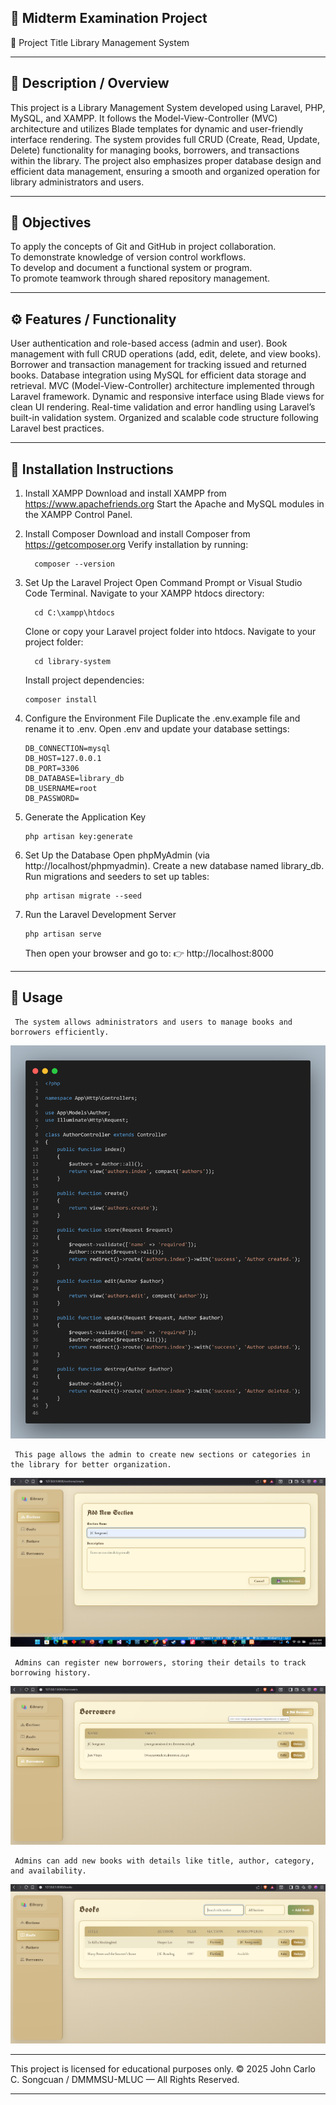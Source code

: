 ## 🧩 Midterm Examination Project
📘 Project Title
Library Management System

---

## 📝 Description / Overview
This project is a Library Management System developed using Laravel, PHP, MySQL, and XAMPP. It follows the Model-View-Controller (MVC) architecture and utilizes Blade templates for dynamic and user-friendly interface rendering. The system provides full CRUD (Create, Read, Update, Delete) functionality for managing books, borrowers, and transactions within the library. The project also emphasizes proper database design and efficient data management, ensuring a smooth and organized operation for library administrators and users.

---

## 🎯 Objectives
To apply the concepts of Git and GitHub in project collaboration.  
To demonstrate knowledge of version control workflows.  
To develop and document a functional system or program.  
To promote teamwork through shared repository management.

---

## ⚙️ Features / Functionality
User authentication and role-based access (admin and user).
Book management with full CRUD operations (add, edit, delete, and view books).
Borrower and transaction management for tracking issued and returned books.
Database integration using MySQL for efficient data storage and retrieval.
MVC (Model-View-Controller) architecture implemented through Laravel framework.
Dynamic and responsive interface using Blade views for clean UI rendering.
Real-time validation and error handling using Laravel’s built-in validation system.
Organized and scalable code structure following Laravel best practices.

---

## 🧩 Installation Instructions
1. Install XAMPP
     Download and install XAMPP from https://www.apachefriends.org
     Start the Apache and MySQL modules in the XAMPP Control Panel.
2. Install Composer
     Download and install Composer from https://getcomposer.org
     Verify installation by running:
   
         composer --version
   
3. Set Up the Laravel Project
     Open Command Prompt or Visual Studio Code Terminal.
     Navigate to your XAMPP htdocs directory:
   
         cd C:\xampp\htdocs
   
     Clone or copy your Laravel project folder into htdocs.
     Navigate to your project folder:

         cd library-system

   Install project dependencies:

       composer install

4. Configure the Environment File
     Duplicate the .env.example file and rename it to .env.
     Open .env and update your database settings:

       DB_CONNECTION=mysql
       DB_HOST=127.0.0.1
       DB_PORT=3306
       DB_DATABASE=library_db
       DB_USERNAME=root
       DB_PASSWORD=

5. Generate the Application Key

       php artisan key:generate

6. Set Up the Database
    Open phpMyAdmin (via http://localhost/phpmyadmin).
    Create a new database named library_db.
    Run migrations and seeders to set up tables:

       php artisan migrate --seed

7. Run the Laravel Development Server

       php artisan serve
   
   Then open your browser and go to:
👉 http://localhost:8000

---

## 🚀 Usage
     The system allows administrators and users to manage books and borrowers efficiently.

![Book Page Function](https://github.com/R1-LEGENDARY/midterm-shared/blob/main/library-system/library-system/public/codesnap.png)

     This page allows the admin to create new sections or categories in the library for better organization.
![Add New Section](https://github.com/R1-LEGENDARY/midterm-shared/blob/main/library-system/library-system/public/img1.png)

     Admins can register new borrowers, storing their details to track borrowing history.
![Add Borrowers](https://github.com/R1-LEGENDARY/midterm-shared/blob/main/library-system/library-system/public/img2.png)

     Admins can add new books with details like title, author, category, and availability.
![Add Books](https://github.com/R1-LEGENDARY/midterm-shared/blob/main/library-system/library-system/public/img3.png)


---

This project is licensed for educational purposes only.
© 2025 John Carlo C. Songcuan / DMMMSU-MLUC — All Rights Reserved.

---









